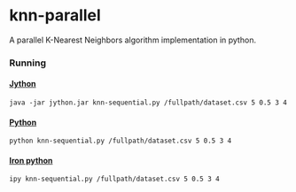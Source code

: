 # knn-parallel
A parallel K-Nearest Neighbors algorithm implementation in python.


### Running
#### [Jython](http://www.jython.org/)
```
java -jar jython.jar knn-sequential.py /fullpath/dataset.csv 5 0.5 3 4
```
#### [Python](https://www.python.org/)
```
python knn-sequential.py /fullpath/dataset.csv 5 0.5 3 4
```
#### [Iron python](http://ironpython.net/)
```
ipy knn-sequential.py /fullpath/dataset.csv 5 0.5 3 4

